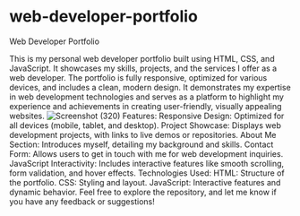 # web-developer-portfolio
Web Developer Portfolio

This is my personal web developer portfolio built using HTML, CSS, and JavaScript. It showcases my skills, projects, and the services I offer as a web developer. The portfolio is fully responsive, optimized for various devices, and includes a clean, modern design. It demonstrates my expertise in web development technologies and serves as a platform to highlight my experience and achievements in creating user-friendly, visually appealing websites.
![Screenshot (320)](https://github.com/user-attachments/assets/77123d68-14f1-455b-bb28-10e816fc98cd)
Features:
Responsive Design: Optimized for all devices (mobile, tablet, and desktop).
Project Showcase: Displays web development projects, with links to live demos or repositories.
About Me Section: Introduces myself, detailing my background and skills.
Contact Form: Allows users to get in touch with me for web development inquiries.
JavaScript Interactivity: Includes interactive features like smooth scrolling, form validation, and hover effects.
Technologies Used:
HTML: Structure of the portfolio.
CSS: Styling and layout.
JavaScript: Interactive features and dynamic behavior.
Feel free to explore the repository, and let me know if you have any feedback or suggestions!
